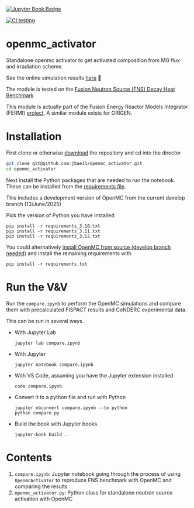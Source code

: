 [![Jupyter Book Badge](https://jupyterbook.org/badge.svg)](https://shimwell.github.io/openmc_activator/)


[![CI testing](https://github.com/jbae11/openmc_activator/actions/workflows/ci.yml/badge.svg)](https://github.com/jbae11/openmc_activator/actions/workflows/ci.yml)

# openmc_activator

Standalone openmc activator to get activated composition from MG flux and irradiation scheme.

See the online simulation results [here](https://shimwell.github.io/openmc_activator/) :link:

The module is tested on the [Fusion Neutron Source (FNS) Decay Heat Benchmark](https://nds.iaea.org/conderc/fusion/)

This module is actually part of the Fusion Energy Reactor Models Integrator (FERMI) [project](https://code.ornl.gov/4ib/fermi). A similar module exists for ORIGEN.

# Installation

First clone or otherwise [download](https://github.com/jbae11/openmc_activator/archive/refs/heads/main.zip) the repository and cd into the director

```bash
git clone git@github.com:jbae11/openmc_activator.git
cd openmc_activator
```

Next install the Python packages that are needed to run the notebook. These can be installed from the [requirements file](https://github.com/jbae11/openmc_activator/blob/main/requirements.txt).

This includes a development version of OpenMC from the current develop branch (13/June/2025)

Pick the version of Python you have installed
```
pip install -r requirements_3.10.txt
pip install -r requirements_3.11.txt
pip install -r requirements_3.12.txt
```

You could alternatively [install OpenMC from source (develop branch needed)](https://docs.openmc.org/en/stable/usersguide/install.html#installing-from-source) and install the remaining requirements with
```
pip install -r requirements.txt
```

# Run the V&V

Run the `compare.ipynb` to perform the OpenMC simulations and compare them with precalculated FISPACT results and CoNDERC experimental data.

This can be run in several ways.

- With Jupyter Lab
    ```
    jupyter lab compare.ipynb
    ```

- With Jupyter
    ```
    jupyter notebook compare.ipynb
    ```

- With VS Code, assuming you have the Jupyter extension installed
    ```
    code compare.ipynb 
    ```

- Convert it to a python file and run with Python
    ```
    jupyter nbconvert compare.ipynb --to python
    python compare.py
    ```

- Build the book with Jupyter books.
    ```
    jupyter-book build .
    ```

# Contents
1. `compare.ipynb`: Jupyter notebook going through the process of using `OpenmcActivator` to reproduce FNS benchmark with OpenMC and comparing the results
2. `openmc_activator.py`: Python class for standalone neutron source activation with OpenMC
